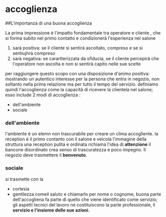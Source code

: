 # accoglienza 
##L'importanza di una buona  accoglienza 

La prima impressione è l'impatto fondamentale  tra operatore e cliente , che si forma subito nel primo contatto  e condizionerà  l'esperienza nel salone
1.  sarà positiva: se il cliente si sentirà ascoltato, compreso e se si sentiujhrà compreso 
2.  sarà negativa: se carartterizzata da sfiducia, se il cliente percepirà che l'operatore non ascolta e non si sentirà capito nelle sue scelte 

per raggiungere questo scopo con una disposizione d'animo positiva: mostrando un autentico interesse per la persona che entra in negozio, non soltanto nella prima relazione ma per tutto il tempo del servizio. 
definiamo quindi l'accoglienza come  la capacità di ricevere la clientela nel salone; esso include 2 modi di accoglienza :
- dell'ambiente 
- sociale 
### dell'ambiente 
l'ambiente è un elemn non trascurabile  per creare un clima accogliente. 
la reception è il primo contanto con il salone  e veicola  l'immagine  della struttura una  reception pulita e ordinata richiama l'idea di **attenzione**
il bancone  disordinato  crea  senso di trascuratezza e poco impegno.  Il negozio deve trasmettere il **benvenuto**.

### sociale 
si trasmette con la 
- cortesia
- gentilezza
comeil  saluto e chiamarlo per nome o cognome, buona parte dell'accogliena fa parte di quello che viene identificato come servizio; gli aspetti tecnici del lavoro ne costituiscono la parte professionale, il **servizio e l'insieme delle sue azioni**. 
